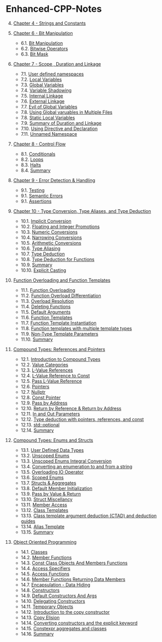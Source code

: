 # Enhanced-CPP-Notes



4. [Chapter 4 - Strings and Constants](./Constants%20and%20Strings/)

6. [Chapter 6 - Bit Manipulation](./Bit%20Manipulation)
    - 6.1. [Bit Manipulation](./Bit%20Manipulation/01_bitManipulation.cpp) 
    - 6.2. [Bitwise Operators]( ./Bit%20Manipulation/02_bitwiseOperator.cpp)
    - 6.3. [Bit Mask](./Bit%20Manipulation/03_bitMasks.cpp)

7. [Chapter 7 - Scope , Duration and Linkage](./Scope,%20Duration,%20and%20Linkage/)

    - 7.1. [User defined namespaces](./Scope,%20Duration,%20and%20Linkage/001_namespaces.cpp)
    - 7.2. [Local Variables ](./Scope,%20Duration,%20and%20Linkage/002_localVariables.cpp)
    - 7.3. [Global Variables](./Scope,%20Duration,%20and%20Linkage/003_globalVariables.cpp)
    - 7.4. [Variable Shadowing](./Scope,%20Duration,%20and%20Linkage/004_variableShadowing.cpp)
    - 7.5. [Internal Linkage](./Scope,%20Duration,%20and%20Linkage/005_internalLinkage.cpp)
    - 7.6. [External Linkage](./Scope,%20Duration,%20and%20Linkage/006_externalLinkage.cpp)
    - 7.7. [Evil of Global Variables](./Scope,%20Duration,%20and%20Linkage/007_evilOfGlobalVariables.cpp)
    - 7.8. [Using Global varuables in Multiple Files](./Scope,%20Duration,%20and%20Linkage/008_usingGlobalVariablesInMultipleFiles.cpp)
    - 7.8. [Static Local Variables](./Scope,%20Duration,%20and%20Linkage/009_staticLocal.cpp)
    - 7.9. [Summary of Duration and Linkage](./Scope,%20Duration,%20and%20Linkage/010_Summary.cpp)
    - 7.10. [Using Directive and Declaration](./Scope,%20Duration,%20and%20Linkage/011_usingDirectiveAndDeclaration.cpp)
    - 7.11. [Unnamed Namespace](./Scope,%20Duration,%20and%20Linkage/012_unamedNamespaces.cpp)

8. [Chapter 8 - Control Flow ](./Control%20Flow/)

    - 8.1. [Conditionals](./Control%20Flow/001_Conditionals.cpp)
    - 8.2. [Loops](./Control%20Flow/002_Loops.cpp)
    - 8.3. [Halts](./Control%20Flow/003_Halts.cpp)
    - 8.4. [Summary](./Control%20Flow/Summary.cpp)

9. [Chapter 9 - Error Detection & Handling](./Error%20Detection%20and%20Handling/)

    - 9.1. [Testing](./Error%20Detection%20and%20Handling/001_testing.cpp)
    - 9.1. [Semantic Errors ](./Error%20Detection%20and%20Handling/002_semanticErrors.cpp)
    - 9.1. [Assertions](./Error%20Detection%20and%20Handling/003_assertion.cpp)

10. [Chapter 10 - Type Conversion, Type Aliases, and Type Deduction](./Type%20Conversion,%20Type%20Aliases,%20and%20Type%20Deduction/)

    - 10.1. [Implicit Conversion](./Type%20Conversion,%20Type%20Aliases,%20and%20Type%20Deduction/001_implicitConversion.cpp)
    - 10.2. [Floating and Integer Promotions](./Type%20Conversion,%20Type%20Aliases,%20and%20Type%20Deduction/002_floatingPointAndIntergralPromotions.cpp)
    - 10.3. [Numeric Conversions](./Type%20Conversion,%20Type%20Aliases,%20and%20Type%20Deduction/003_numericConversions.cpp)
    - 10.4. [Narrowing Conversions](./Type%20Conversion,%20Type%20Aliases,%20and%20Type%20Deduction/004_narrowingConversions.cpp)
    - 10.5. [Arithmetic Conversions](./Type%20Conversion,%20Type%20Aliases,%20and%20Type%20Deduction/005_arithmeticConversions.cpp)
    - 10.6. [Type Aliasing](./Type%20Conversion,%20Type%20Aliases,%20and%20Type%20Deduction/006_typeAliasing.cpp)
    - 10.7. [Type Deduction](./Type%20Conversion,%20Type%20Aliases,%20and%20Type%20Deduction/007_typeDeduction.cpp)
    - 10.8. [Type Deduction for Functions](./Type%20Conversion,%20Type%20Aliases,%20and%20Type%20Deduction/008_typeDeductionsForFunctions.cpp)
    - 10.9. [Summary](./Type%20Conversion,%20Type%20Aliases,%20and%20Type%20Deduction/009_summary.cpp)
    - 10.10. [Explicit Casting](./Type%20Conversion,%20Type%20Aliases,%20and%20Type%20Deduction/010_explicitCasting.cpp)

11. [Function Overloading and Function Templates](./Function%20Overloading%20and%20Function%20Templates/)

    - 11.1. [Function Overloading](./Function%20Overloading%20and%20Function%20Templates/001_functionOverloading.cpp)
    - 11.2. [Function Overload Differentiation](./Function%20Overloading%20and%20Function%20Templates/002_functionOverloadDifferentiation.cpp)
    - 11.3. [Overload Resolution](./Function%20Overloading%20and%20Function%20Templates/003_overloadResolution.cpp)
    - 11.4. [Deleting Functions](./Function%20Overloading%20and%20Function%20Templates/004_deletingFunctions.cpp)
    - 11.5. [Default Arguments](./Function%20Overloading%20and%20Function%20Templates/005_defaultArguments.cpp)
    - 11.6. [Function Templates](./Function%20Overloading%20and%20Function%20Templates/006_functionTemplates.cpp)
    - 11.7. [Function Template Instantiation](./Function%20Overloading%20and%20Function%20Templates/007_functionTemplateInstantiation.cpp)
    - 11.8. [Function templates with multiple template types](./Function%20Overloading%20and%20Function%20Templates/008_functionTemplateMultipleTemplateTypes.cpp)
    - 11.9. [Non-Type Template Parameters](./Function%20Overloading%20and%20Function%20Templates/009_nonTypeTemplateParameters.cpp)
    - 11.10. [Summary](./Function%20Overloading%20and%20Function%20Templates/010_Summary.cpp)

12. [Compound Types: References and Pointers](./Compound%20Types%20-%20References%20and%20Pointers/)

    - 12.1. [Introduction to Compound Types](./Compound%20Types%20-%20References%20and%20Pointers/001_compoundTypes.cpp)
    - 12.2. [Value Categories](./Compound%20Types%20-%20References%20and%20Pointers/002_valueCategories.cpp)
    - 12.3. [L-Value References](./Compound%20Types%20-%20References%20and%20Pointers/003_lvalueRefrences.cpp)
    - 12.4. [L-Value Reference to Const](./Compound%20Types%20-%20References%20and%20Pointers/004_lvalueRefToConst.cpp)
    - 12.5. [Pass L-Value Reference](./Compound%20Types%20-%20References%20and%20Pointers/005_passLValueRef.cpp)
    - 12.6. [Pointers](./Compound%20Types%20-%20References%20and%20Pointers/006_pointers.cpp)
    - 12.7. [Nullptr](./Compound%20Types%20-%20References%20and%20Pointers/007_nullptr.cpp)
    - 12.8. [Const Pointer](./Compound%20Types%20-%20References%20and%20Pointers/008_constPointer.cpp)
    - 12.9. [Pass by Address](./Compound%20Types%20-%20References%20and%20Pointers/009_passByAddress.cpp)
    - 12.10. [Return by Reference & Return by Address](./Compound%20Types%20-%20References%20and%20Pointers/010_returnByRefAndreturnByAdd.cpp)
    - 12.11. [In and Out Parameters](./Compound%20Types%20-%20References%20and%20Pointers/011_inAndoutParameters.cpp)
    - 12.12. [Type deduction with pointers, references, and const](./Compound%20Types%20-%20References%20and%20Pointers/012_typeDeduction.cpp)
    - 12.13. [std::optional](./Compound%20Types%20-%20References%20and%20Pointers/013_optional.cpp)
    - 12.14. [Summary ](./Compound%20Types%20-%20References%20and%20Pointers/014_summary.cpp)

13. [Compound Types: Enums and Structs](./Compound%20Types:%20Enums%20and%20Structs/)

    - 13.1. [User Defined Data Types](./Compound%20Types:%20Enums%20and%20Structs/001_userDefinedDataTypes.cpp)
    - 13.2. [Unscoped Enums](./Compound%20Types:%20Enums%20and%20Structs/002_unscopedEnums.cpp)
    - 13.3. [Unscoped Enums Integral Conversion](./Compound%20Types:%20Enums%20and%20Structs/003_unscopedEnumsIntergralConversion.cpp)
    - 13.4. [Converting an enumeration to and from a string](./Compound%20Types:%20Enums%20and%20Structs/004_enumToFromString.cpp)
    - 13.5. [Overloading IO Operator](./Compound%20Types:%20Enums%20and%20Structs/005_overloadingIO.cpp)
    - 13.6. [Scoped Enums](./Compound%20Types:%20Enums%20and%20Structs/006_scopedEnums.cpp)
    - 13.7. [Structs & Aggregates](./Compound%20Types:%20Enums%20and%20Structs/007_structs.cpp)
    - 13.8. [Default Member Initialization](./Compound%20Types:%20Enums%20and%20Structs/008_defaultMemberInit.cpp)
    - 13.9. [Pass by Value & Return](./Compound%20Types:%20Enums%20and%20Structs/009_passbyValueAndReturn.cpp)
    - 13.10. [Struct Miscellancy](./Compound%20Types:%20Enums%20and%20Structs/010_structMiscellany.cpp)
    - 13.11. [Member Access](./Compound%20Types:%20Enums%20and%20Structs/011_memberAccess.cpp)
    - 13.12. [Class Templates](./Compound%20Types:%20Enums%20and%20Structs/012_classTemplates.cpp)
    - 13.13. [Class template argument deduction (CTAD) and deduction guides](./Compound%20Types:%20Enums%20and%20Structs/013_ctad.cpp)
    - 13.14. [Alias Template](./Compound%20Types:%20Enums%20and%20Structs/014_aliasTemplate.cpp)
    - 13.15. [Summary](./Compound%20Types:%20Enums%20and%20Structs/015_summary.cpp)

14. [Object Oriented Programming](./Object%20Oriented%20Programming/)

    - 14.1. [Classes](./Object%20Oriented%20Programming/001_classes.cpp)
    - 14.2. [Member Functions](./Object%20Oriented%20Programming/002_memberFunctions.cpp)
    - 14.3. [Const Class Objects And Members Functions](./Object%20Oriented%20Programming/003_const_classObjectsAndMembers.cpp)
    - 14.4. [Access Specifiers](./Object%20Oriented%20Programming/004_accessSpecifiers.cpp)
    - 14.5. [Access Functions](./Object%20Oriented%20Programming/005_accessFunctions.cpp)
    - 14.6. [Member Functions Returning Data Members](./Object%20Oriented%20Programming/006_memberFunctionsReturn.cpp)
    - 14.7. [Encapsulation - Data Hiding](./Object%20Oriented%20Programming/007_encapsulation.cpp)
    - 14.8. [Constructors](./Object%20Oriented%20Programming/008_constructors.cpp)
    - 14.9. [Default Constructors And Args](./Object%20Oriented%20Programming/009_defaultConstructorAndArgs.cpp)
    - 14.10. [Delegating Constructors](./Object%20Oriented%20Programming/010_delegatingConstructors.cpp)
    - 14.11. [Temporary Objects](./Object%20Oriented%20Programming/011_temporaryObjects.cpp)
    - 14.12. [Introduction to the copy constructor](./Object%20Oriented%20Programming/)
    - 14.13. [Copy Elision](./Object%20Oriented%20Programming/013_copyElision.cpp)
    - 14.14. [Converting constructors and the explicit keyword](./Object%20Oriented%20Programming/014_convertConstructorAndExplicit.cpp)
    - 14.15. [Constexpr aggregates and classes](./Object%20Oriented%20Programming/015_consexprAggregates.cpp)
    - 14.16. [Summary](./Object%20Oriented%20Programming/016_summary.cpp)